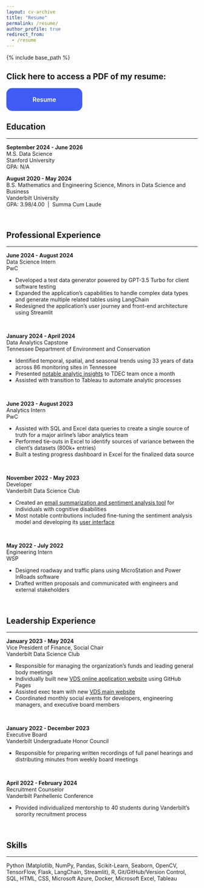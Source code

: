 ```yaml
---
layout: cv-archive
title: "Resume"
permalink: /resume/
author_profile: true
redirect_from:
  - /resume
---
```


<style>
a.uline {text-decoration:underline;}
</style>

{% include base_path %}

## Click here to access a PDF of my resume:

<style type="text/css">
.button-28 {
  appearance: none;
  background-color: #405cf5;
  border: 2px solid #405cf5;
  border-radius: 15px;
  box-sizing: border-box;
  color: #fff;
  cursor: pointer;
  display: inline-block;
  font-family: Roobert,-apple-system,BlinkMacSystemFont,"Segoe UI",Helvetica,Arial,sans-serif,"Apple Color Emoji","Segoe UI Emoji","Segoe UI Symbol";
  font-size: 16px;
  font-weight: 600;
  line-height: normal;
  margin: 0;
  min-height: 60px;
  min-width: 0;
  outline: none;
  padding: 16px 24px;
  text-align: center;
  text-decoration: none;
  transition: all 300ms cubic-bezier(.23, 1, 0.32, 1);
  user-select: none;
  -webkit-user-select: none;
  touch-action: manipulation;
  width: 200px;
  will-change: transform;
}

.button-28:disabled {
  pointer-events: none;
}

.button-28:hover {
  color: #3B3B3B;
  background-color: transparent;
}

.button-28:active {
  box-shadow: none;
}
</style>


<a href="../files/Brooke M Stevens CV August 2024.pdf" target="_blank" rel="noopener noreferrer">
  <button class="button-28" role="button">Resume</button>
</a>

<br>


## Education
---
**September 2024 - June 2026**<br>
M.S. Data Science<br>
Stanford University<br>
GPA: N/A<br>

**August 2020 - May 2024**<br>
B.S. Mathematics and Engineering Science, Minors in Data Science and Business<br>
Vanderbilt University<br>
GPA: 3.98/4.00  |  Summa Cum Laude

<br>


## Professional Experience
---

**June 2024 - August 2024**<br>
Data Science Intern<br>
PwC<br>
<ul><li>Developed a test data generator powered by GPT-3.5 Turbo for client software testing</li>
<li>Expanded the application’s capabilities to handle complex data types and generate multiple related tables using LangChain</li>
<li>Redesigned the application’s user journey and front-end architecture using Streamlit</li></ul><br>

**January 2024 - April 2024**<br>
Data Analytics Capstone<br>
Tennessee Department of Environment and Conservation<br>
<ul><li>Identified temporal, spatial, and seasonal trends using 33 years of data across 86 monitoring sites in Tennessee</li>
<li>Presented <a href="https://drive.google.com/file/d/1s-SttaiNr4K9fc6h9-gWHgiYAWPm7o6x/view?usp=sharing" target="_blank" rel="noopener noreferrer">notable analytic insights</a> to TDEC team once a month</li>
<li>Assisted with transition to Tableau to automate analytic processes</li></ul><br>

**June 2023 - August 2023**<br>
Analytics Intern<br>
PwC<br>
<ul><li>Assisted with SQL and Excel data queries to create a single source of truth for a major airline’s labor analytics team</li>
<li>Performed tie-outs in Excel to identify sources of variance between the client’s datasets (800k+ entries)</li>
<li>Built a testing progress dashboard in Excel for the finalized data source</li></ul><br>

**November 2022 - May 2023**<br>
Developer<br>
Vanderbilt Data Science Club<br>
<ul><li>Created an <a href="https://drive.google.com/file/d/1EKIKc_6ZSj1BTgPF4sinpLFc7U0ptm4K/view?usp=sharing" target="_blank" rel="noopener noreferrer">email summarization and sentiment analysis tool</a> for individuals with cognitive disabilities</li>
<li>Most notable contributions included fine-tuning the sentiment analysis model and developing its <a href="https://drive.google.com/file/d/170Y31_6oocN9isx6AQFvJZlF1y78FOJR/view?usp=sharing" target="_blank" rel="noopener noreferrer">user interface</a></li></ul><br>

**May 2022 - July 2022**<br>
Engineering Intern<br>
WSP<br>
<ul><li>Designed roadway and traffic plans using MicroStation and Power InRoads software</li>
<li>Drafted written proposals and communicated with engineers and external stakeholders</li></ul><br>


## Leadership Experience
---

**January 2023 - May 2024**<br>
Vice President of Finance, Social Chair<br>
Vanderbilt Data Science Club<br>
<ul><li>Responsible for managing the organization’s funds and leading general body meetings</li>
<li>Individually built new <a href="https://vandydatascience-internal.github.io/" target="_blank" rel="noopener noreferrer">VDS online application website</a> using GitHub Pages</li>
<li> Assisted exec team with new <a href="https://vandy-data-science.netlify.app/" target="_blank" rel="noopener noreferrer">VDS main website</a></li>
<li>Coordinated monthly social events for developers, engineering managers, and executive board members</li></ul><br>

**January 2022 - December 2023**<br>
Executive Board<br>
Vanderbilt Undergraduate Honor Council<br>
<ul><li>Responsible for preparing written recordings of full panel hearings and distributing minutes from weekly board meetings</li></ul><br>

**April 2022 - February 2024**<br>
Recruitment Counselor<br>
Vanderbilt Panhellenic Conference<br>
<ul><li>Provided individualized mentorship to 40 students during Vanderbilt’s sorority recruitment process</li></ul><br>


## Skills
---
Python (Matplotlib, NumPy, Pandas, Scikit-Learn, Seaborn, OpenCV, TensorFlow, Flask, LangChain, Streamlit), R, Git/GitHub/Version Control, SQL, HTML, CSS, Microsoft Azure, Docker, Microsoft Excel, Tableau<br>

